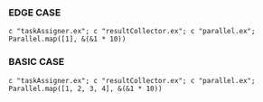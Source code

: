 ### EDGE CASE
`c "taskAssigner.ex"; c "resultCollector.ex"; c "parallel.ex"; Parallel.map([1], &(&1 * 10))`
### BASIC CASE
`c "taskAssigner.ex"; c "resultCollector.ex"; c "parallel.ex"; Parallel.map([1, 2, 3, 4], &(&1 * 10))`

